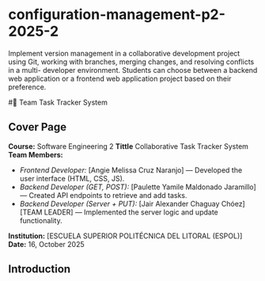 # configuration-management-p2-2025-2
Implement version management in a collaborative development project using Git, working with branches, merging changes, and resolving conflicts in a multi- developer environment. Students can choose between a backend web application or a frontend web application project based on their preference.

#🧩 Team Task Tracker System

## Cover Page

**Course:** Software Engineering 2
**Tittle** Collaborative Task Tracker System  
**Team Members:**
- *Frontend Developer:* [Angie Melissa Cruz Naranjo] — Developed the user interface (HTML, CSS, JS).  
- *Backend Developer (GET, POST):* [Paulette Yamile Maldonado Jaramillo] — Created API endpoints to retrieve and add tasks.  
- *Backend Developer (Server + PUT):* [Jair Alexander Chaguay Chóez][TEAM LEADER] — Implemented the server logic and update functionality.

**Institution:** [ESCUELA SUPERIOR POLITÉCNICA DEL LITORAL (ESPOL)]  
**Date:** 16, October 2025

## Introduction
